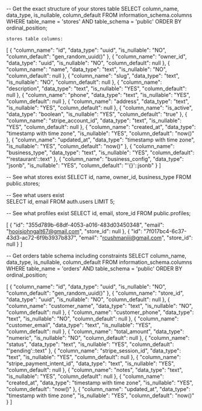 -- Get the exact structure of your stores table
SELECT 
    column_name, 
    data_type, 
    is_nullable,
    column_default
FROM information_schema.columns 
WHERE table_name = 'stores' AND table_schema = 'public'
ORDER BY ordinal_position;

    stores table columns:
[
  {
    "column_name": "id",
    "data_type": "uuid",
    "is_nullable": "NO",
    "column_default": "gen_random_uuid()"
  },
  {
    "column_name": "owner_id",
    "data_type": "uuid",
    "is_nullable": "NO",
    "column_default": null
  },
  {
    "column_name": "name",
    "data_type": "text",
    "is_nullable": "NO",
    "column_default": null
  },
  {
    "column_name": "slug",
    "data_type": "text",
    "is_nullable": "NO",
    "column_default": null
  },
  {
    "column_name": "description",
    "data_type": "text",
    "is_nullable": "YES",
    "column_default": null
  },
  {
    "column_name": "phone",
    "data_type": "text",
    "is_nullable": "YES",
    "column_default": null
  },
  {
    "column_name": "address",
    "data_type": "text",
    "is_nullable": "YES",
    "column_default": null
  },
  {
    "column_name": "is_active",
    "data_type": "boolean",
    "is_nullable": "YES",
    "column_default": "true"
  },
  {
    "column_name": "stripe_account_id",
    "data_type": "text",
    "is_nullable": "YES",
    "column_default": null
  },
  {
    "column_name": "created_at",
    "data_type": "timestamp with time zone",
    "is_nullable": "YES",
    "column_default": "now()"
  },
  {
    "column_name": "updated_at",
    "data_type": "timestamp with time zone",
    "is_nullable": "YES",
    "column_default": "now()"
  },
  {
    "column_name": "business_type",
    "data_type": "text",
    "is_nullable": "YES",
    "column_default": "'restaurant'::text"
  },
  {
    "column_name": "business_config",
    "data_type": "jsonb",
    "is_nullable": "YES",
    "column_default": "'{}'::jsonb"
  }
]

-- See what stores exist
SELECT id, name, owner_id, business_type FROM public.stores;

-- See what users exist  
SELECT id, email FROM auth.users LIMIT 5;

-- See what profiles exist
SELECT id, email, store_id FROM public.profiles;

[
  {
    "id": "355d789b-68df-4053-a016-483d03450348",
    "email": "hooisjohngalt67@gmail.com",
    "store_id": null
  },
  {
    "id": "7f017bc4-6c37-43d3-ac72-6f9b3937b837",
    "email": "rcushmaniii@gmail.com",
    "store_id": null
  }
]


-- Get orders table schema including constraints
SELECT 
    column_name, 
    data_type, 
    is_nullable,
    column_default
FROM information_schema.columns 
WHERE table_name = 'orders' AND table_schema = 'public'
ORDER BY ordinal_position;

[
  {
    "column_name": "id",
    "data_type": "uuid",
    "is_nullable": "NO",
    "column_default": "gen_random_uuid()"
  },
  {
    "column_name": "store_id",
    "data_type": "uuid",
    "is_nullable": "NO",
    "column_default": null
  },
  {
    "column_name": "customer_name",
    "data_type": "text",
    "is_nullable": "NO",
    "column_default": null
  },
  {
    "column_name": "customer_phone",
    "data_type": "text",
    "is_nullable": "NO",
    "column_default": null
  },
  {
    "column_name": "customer_email",
    "data_type": "text",
    "is_nullable": "YES",
    "column_default": null
  },
  {
    "column_name": "total_amount",
    "data_type": "numeric",
    "is_nullable": "NO",
    "column_default": null
  },
  {
    "column_name": "status",
    "data_type": "text",
    "is_nullable": "YES",
    "column_default": "'pending'::text"
  },
  {
    "column_name": "stripe_session_id",
    "data_type": "text",
    "is_nullable": "YES",
    "column_default": null
  },
  {
    "column_name": "stripe_payment_intent_id",
    "data_type": "text",
    "is_nullable": "YES",
    "column_default": null
  },
  {
    "column_name": "notes",
    "data_type": "text",
    "is_nullable": "YES",
    "column_default": null
  },
  {
    "column_name": "created_at",
    "data_type": "timestamp with time zone",
    "is_nullable": "YES",
    "column_default": "now()"
  },
  {
    "column_name": "updated_at",
    "data_type": "timestamp with time zone",
    "is_nullable": "YES",
    "column_default": "now()"
  }
]